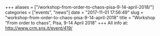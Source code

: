 +++
aliases = ["/workshop-from-order-to-chaos-pisa-9-14-april-2018/"]
categories = ["events", "news"]
date = "2017-11-01 17:56:49"
slug = "workshop-from-order-to-chaos-pisa-9-14-april-2018"
title = "Workshop \"From order to chaos\", Pisa, 9-14 April 2018"
+++
All info at: <http://www.crm.sns.it/event/419/>
